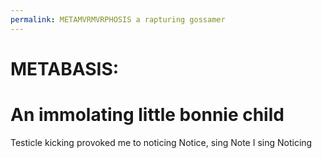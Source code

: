```yaml
---
permalink: METAMVRMVRPHOSIS a rapturing gossamer
---
```

# METABASIS: 



# An immolating little bonnie child 





Testicle kicking provoked me to noticing
Notice, sing 
Note I sing 
Noticing